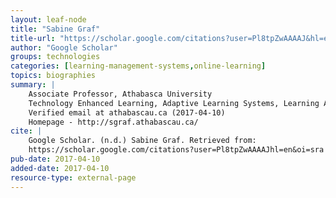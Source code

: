 ```yaml
---
layout: leaf-node
title: "Sabine Graf"
title-url: "https://scholar.google.com/citations?user=Pl8tpZwAAAAJ&hl=en&oi=sra"
author: "Google Scholar"
groups: technologies
categories: [learning-management-systems,online-learning]
topics: biographies
summary: |
    Associate Professor, Athabasca University
    Technology Enhanced Learning, Adaptive Learning Systems, Learning Analytics, User Modeling, Mobile Learning
    Verified email at athabascau.ca (2017-04-10)
    Homepage - http://sgraf.athabascau.ca/
cite: |
    Google Scholar. (n.d.) Sabine Graf. Retrieved from:
    https://scholar.google.com/citations?user=Pl8tpZwAAAAJhl=en&oi=sra
pub-date: 2017-04-10
added-date: 2017-04-10
resource-type: external-page
---
```

